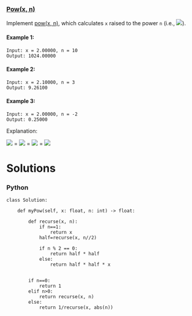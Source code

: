 ### [Pow(x, n)](https://leetcode.com/problems/powx-n/) <br>

Implement [pow(x, n)](http://www.cplusplus.com/reference/valarray/pow/), which calculates `x` raised to the power `n` (i.e., <img src="https://render.githubusercontent.com/render/math?math=x^n">).




#### Example 1:

```
Input: x = 2.00000, n = 10
Output: 1024.00000

```

#### Example 2:

```
Input: x = 2.10000, n = 3
Output: 9.26100

```

#### Example 3:

```
Input: x = 2.00000, n = -2
Output: 0.25000

```
Explanation: 

<img src="https://render.githubusercontent.com/render/math?math=2^{-2}"> = <img src="https://render.githubusercontent.com/render/math?math=1/2^2"> = <img src="https://render.githubusercontent.com/render/math?math=1/4"> = <img src="https://render.githubusercontent.com/render/math?math=0.25">

# Solutions

### Python
```
class Solution:    
    
    def myPow(self, x: float, n: int) -> float:
        
        def recurse(x, n):
            if n==1:
                return x
            half=recurse(x, n//2) 

            if n % 2 == 0:
                return half * half
            else:
                return half * half * x
        
        
        if n==0:
            return 1
        elif n>0:
            return recurse(x, n)    
        else:
            return 1/recurse(x, abs(n))   

```
